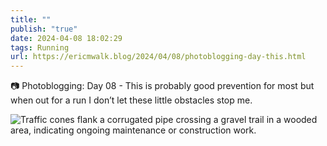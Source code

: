 ```yaml
---
title: ""
publish: "true"
date: 2024-04-08 18:02:29
tags: Running
url: https://ericmwalk.blog/2024/04/08/photoblogging-day-this.html
---
```


📷 Photoblogging: Day 08 -
This is probably good prevention for most but when out for a run I don’t let these little obstacles stop me.

![Traffic cones flank a corrugated pipe crossing a gravel trail in a wooded area, indicating ongoing maintenance or construction work.](https://ericmwalk.blog/uploads/2024/img-6660-edited.jpeg)